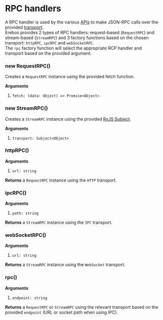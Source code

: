 # RPC handlers

A RPC handler is used by the various [APIs](api.md) to make JSON-RPC calls over the provided [transport](transport.md).\
Erebos provides 2 types of RPC handlers: request-based (`RequestRPC`) and stream-based (`StreamRPC`) and 3 factory functions based on the chosen transport: `httpRPC`, `ipcRPC` and `webSocketRPC`.\
The `rpc` factory function will select the appropriate RCP handler and transport based on the provided argument.

### new RequestRPC()

Creates a `RequestRPC` instance using the provided fetch function.

**Arguments**

1. `fetch: (data: Object) => Promise<Object>`

### new StreamRPC()

Creates a `StreamRPC` instance using the provided [RxJS Subject](http://reactivex.io/rxjs/class/es6/Subject.js~Subject.html).

**Arguments**

1. `transport: Subject<Object>`

### httpRPC()

**Arguments**

1. `url: string`

**Returns** a `RequestRPC` instance using the `HTTP` transport.

### ipcRPC()

**Arguments**

1. `path: string`

**Returns** a `StreamRPC` instance using the `IPC` transport.

### webSocketRPC()

**Arguments**

1. `url: string`

**Returns** a `StreamRPC` instance using the `WebSocket` transport.

### rpc()

**Arguments**

1. `endpoint: string`

**Returns** a `RequestRPC` or `StreamRPC` using the relevant transport based on the provided `endpoint` (URL or socket path when using IPC).
